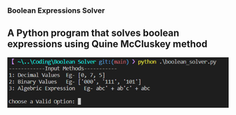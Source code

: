 ### Boolean Expressions Solver

A Python program that solves boolean expressions using Quine McCluskey method
------------------------------------------------------------------------------
![CLI](https://raw.githubusercontent.com/Jnaneshrompilli/Boolean-Solver/main/img/CLI.png?raw=true)
